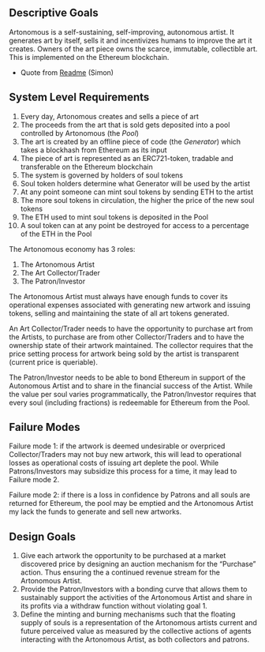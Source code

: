 ## Descriptive Goals
	
Artonomous is a self-sustaining, self-improving, autonomous artist. It generates art by itself, sells it and incentivizes humans to improve the art it creates. Owners of the art piece owns the scarce, immutable, collectible art. This is implemented on the Ethereum blockchain.
-	Quote from [Readme](https://github.com/simondlr/artonomous/blob/9551c9ad6eb582368bdd9acb4eb1bed50736854c/README.md) (Simon)

## System Level Requirements
1. Every day, Artonomous creates and sells a piece of art
1. The proceeds from the art that is sold gets deposited into a pool controlled by Artonomous (the _Pool_)
1. The art is created by an offline piece of code (the _Generator_) which takes a blockhash from Ethereum as its input
1. The piece of art is represented as an ERC721-token, tradable and transferable on the Ethereum blockchain
1. The system is governed by holders of soul tokens
1. Soul token holders determine what Generator will be used by the artist
1. At any point someone can mint soul tokens by sending ETH to the artist
1. The more soul tokens in circulation, the higher the price of the new soul tokens
1. The ETH used to mint soul tokens is deposited in the Pool
1. A soul token can at any point be destroyed for access to a percentage of the ETH in the Pool



The Artonomous economy has 3 roles:
1)	The Artonomous Artist
2)	The Art Collector/Trader
3)	The Patron/Investor

The Artonomous Artist must always have enough funds to cover its operational expenses associated with generating new artwork and issuing tokens, selling and maintaining the state of all art tokens generated. 

An Art Collector/Trader needs to have the opportunity to purchase art from the Artists, to purchase are from other Collector/Traders and to have the ownership state of their artwork maintained. The collector requires that the price setting process for artwork being sold by the artist is transparent (current price is queriable).

The Patron/Investor needs to be able to bond Ethereum in support of the Autonomous Artist and to share in the financial success of the Artist. While the value per soul varies programmatically, the Patron/Investor requires that every soul (including fractions) is redeemable for Ethereum from the Pool. 

## Failure Modes
Failure mode 1: if the artwork is deemed undesirable or overpriced Collector/Traders may not buy new artwork, this will lead to operational losses as operational costs of issuing art deplete the pool. While Patrons/Investors may subsidize this process for a time, it may lead to Failure mode 2.

Failure mode 2: if there is a loss in confidence by Patrons and all souls are returned for Ethereum, the pool may be emptied and the Artonomous Artist my lack the funds to generate and sell new artworks.

## Design Goals
1)	Give each artwork the opportunity to be purchased at a market discovered price by designing an auction mechanism for the “Purchase” action. Thus ensuring the a continued revenue stream for the Artonomous Artist.
2)	Provide the Patron/Investors with a bonding curve that allows them to sustainably support the activities of the Artonomous Artist and share in its profits via a withdraw function without violating goal 1. 
3)	Define the minting and burning mechanisms such that the floating supply of souls is a representation of the Artonomous artists current and future perceived value as measured by the collective actions of agents interacting with the Artonomous Artist, as both collectors and patrons.
